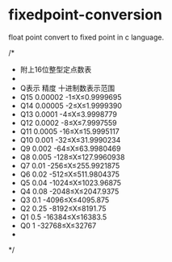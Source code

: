 fixedpoint-conversion
=====================

float point convert to fixed point in c language.

/* 
 * 附上16位整型定点数表 
 *
 * Q表示       精度         十进制数表示范围
 *  Q15        0.00002       -1≤X≤0.9999695
 *  Q14        0.00005       -2≤X≤1.9999390
 *  Q13        0.0001        -4≤X≤3.9998779
 *  Q12        0.0002        -8≤X≤7.9997559
 *  Q11        0.0005        -16≤X≤15.9995117
 *  Q10        0.001         -32≤X≤31.9990234
 *  Q9         0.002         -64≤X≤63.9980469
 *  Q8         0.005         -128≤X≤127.9960938
 *  Q7         0.01          -256≤X≤255.9921875
 *  Q6         0.02          -512≤X≤511.9804375
 *  Q5         0.04          -1024≤X≤1023.96875
 *  Q4         0.08          -2048≤X≤2047.9375
 *  Q3         0.1           -4096≤X≤4095.875
 *  Q2         0.25          -8192≤X≤8191.75
 *  Q1         0.5           -16384≤X≤16383.5
 *  Q0         1             -32768≤X≤32767
 *
 */

